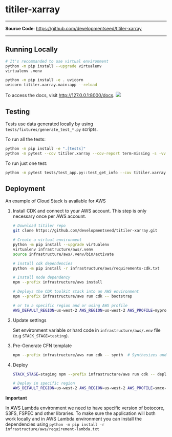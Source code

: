 # titiler-xarray

---

**Source Code**: <a href="https://github.com/developmentseed/titiler-xarray" target="_blank">https://github.com/developmentseed/titiler-xarray</a>

---

## Running Locally

```bash
# It's recommanded to use virtual environment
python -m pip install --upgrade virtualenv
virtualenv .venv

python -m pip install -e . uvicorn
uvicorn titiler.xarray.main:app --reload
```

To access the docs, visit http://127.0.0.1:8000/docs.
![](https://github.com/developmentseed/titiler-xarray/assets/10407788/4368546b-5b60-4cd5-86be-fdd959374b17)

## Testing

Tests use data generated locally by using `tests/fixtures/generate_test_*.py` scripts.

To run all the tests:

```bash
python -m pip install -e ".[tests]"
python -m pytest --cov titiler.xarray --cov-report term-missing -s -vv
```

To run just one test:

```bash
python -m pytest tests/test_app.py::test_get_info --cov titiler.xarray --cov-report term-missing -s -vv
```

## Deployment

An example of Cloud Stack is available for AWS

1. Install CDK and connect to your AWS account. This step is only necessary once per AWS account.

    ```bash
    # Download titiler repo
    git clone https://github.com/developmentseed/titiler-xarray.git

    # Create a virtual environment
    python -m pip install --upgrade virtualenv
    virtualenv infrastructure/aws/.venv
    source infrastructure/aws/.venv/bin/activate

    # install cdk dependencies
    python -m pip install -r infrastructure/aws/requirements-cdk.txt

    # Install node dependency
    npm --prefix infrastructure/aws install

    # Deploys the CDK toolkit stack into an AWS environment
    npm --prefix infrastructure/aws run cdk -- bootstrap

    # or to a specific region and or using AWS profile
    AWS_DEFAULT_REGION=us-west-2 AWS_REGION=us-west-2 AWS_PROFILE=myprofile npm --prefix infrastructure/aws run cdk -- bootstrap
    ```

2. Update settings

    Set environment variable or hard code in `infrastructure/aws/.env` file (e.g `STACK_STAGE=testing`).

3. Pre-Generate CFN template

    ```bash
    npm --prefix infrastructure/aws run cdk -- synth  # Synthesizes and prints the CloudFormation template for this stack
    ```

4. Deploy

    ```bash
    STACK_STAGE=staging npm --prefix infrastructure/aws run cdk -- deploy titiler-xarray-staging

    # Deploy in specific region
    AWS_DEFAULT_REGION=us-west-2 AWS_REGION=us-west-2 AWS_PROFILE=smce-veda STACK_STAGE=production  npm --prefix infrastructure/aws run cdk -- deploy titiler-xarray-production
    ```


**Important**

In AWS Lambda environment we need to have specific version of botocore, S3FS, FSPEC and other libraries.
To make sure the application will both work locally and in AWS Lambda environment you can install the dependencies using `python -m pip install -r infrastructure/aws/requirement-lambda.txt`
